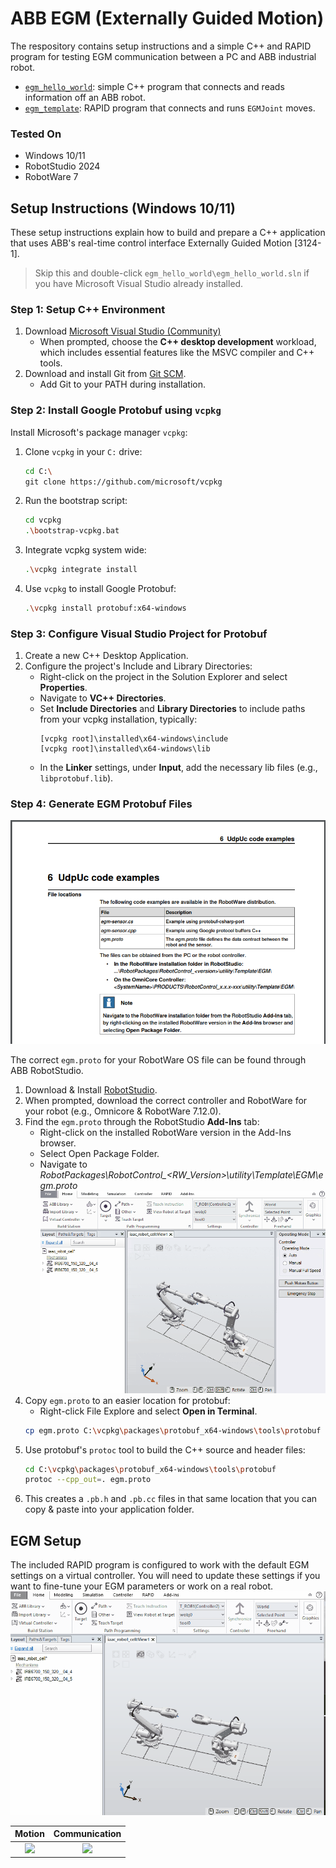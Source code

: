 # ABB EGM (Externally Guided Motion)
The respository contains setup instructions and a simple C++ and RAPID program for testing EGM communication between a PC and ABB industrial robot.
- [`egm_hello_world`](https://github.com/madelinegannon/abb_egm/tree/main/egm_hello_world): simple C++ program that connects and reads information off an ABB robot.
- [`egm_template`](https://github.com/madelinegannon/abb_egm/tree/main/egm_template): RAPID program that connects and runs `EGMJoint` moves.

### Tested On
- Windows 10/11
- RobotStudio 2024
- RobotWare 7

  
## Setup Instructions (Windows 10/11)
These setup instructions explain how to build and prepare a C++ application that uses ABB's real-time control interface Externally Guided Motion [3124-1].
> Skip this and double-click `egm_hello_world\egm_hello_world.sln` if you have Microsoft Visual Studio already installed.

### Step 1: Setup C++ Environment
1. Download [Microsoft Visual Studio (Community)](https://visualstudio.microsoft.com/downloads/)
   - When prompted, choose the **C++ desktop development** workload, which includes essential features like the MSVC compiler and C++ tools.
2. Download and install Git from [Git SCM](https://git-scm.com/download/win).
   - Add Git to your PATH during installation.

### Step 2: Install Google Protobuf using `vcpkg`
Install Microsoft's package manager `vcpkg`:
1. Clone `vcpkg` in your `C:` drive:
     ```bash
     cd C:\
     git clone https://github.com/microsoft/vcpkg
     ```
2. Run the bootstrap script:
     ```bash
     cd vcpkg
     .\bootstrap-vcpkg.bat
     ```
3. Integrate vcpkg system wide:
     ```bash
     .\vcpkg integrate install
     ```
4. Use `vcpkg` to install Google Protobuf:
     ```bash
     .\vcpkg install protobuf:x64-windows
     ```
### Step 3: Configure Visual Studio Project for Protobuf
1. Create a new C++ Desktop Application.
2. Configure the project's Include and Library Directories:
   - Right-click on the project in the Solution Explorer and select **Properties**.
   - Navigate to **VC++ Directories**.
   - Set **Include Directories** and **Library Directories** to include paths from your vcpkg installation, typically:
     ```
     [vcpkg root]\installed\x64-windows\include
     [vcpkg root]\installed\x64-windows\lib
     ```
   - In the **Linker** settings, under **Input**, add the necessary lib files (e.g., `libprotobuf.lib`).

### Step 4: Generate EGM Protobuf Files

![Reference Manual](https://github.com/madelinegannon/abb_egm_hello_world/blob/main/assets/egm_proto_file_location.png)

The correct `egm.proto` for your RobotWare OS file can be found through ABB RobotStudio.
1. Download & Install [RobotStudio](https://new.abb.com/products/robotics/robotstudio/downloads).
2. When prompted, download the correct controller and RobotWare for your robot (e.g., Omnicore & RobotWare 7.12.0).
3. Find the `egm.proto` through the RobotStudio **Add-Ins** tab:
    - Right-click on the installed RobotWare version in the Add-Ins browser.
    - Select Open Package Folder.
    - Navigate to *RobotPackages\RobotControl_<RW_Version>\utility\Template\EGM\egm.proto*
![](https://github.com/madelinegannon/abb_egm_hello_world/blob/main/assets/egm_proto_file_location.gif)   
4. Copy `egm.proto` to an easier location for protobuf:
    - Right-click File Explore and select **Open in Terminal**.
     ```bash
     cp egm.proto C:\vcpkg\packages\protobuf_x64-windows\tools\protobuf
     ```
5. Use protobuf's `protoc` tool to build the C++ source and header files:
      ```bash
      cd C:\vcpkg\packages\protobuf_x64-windows\tools\protobuf
      protoc --cpp_out=. egm.proto
      ```
6. This creates a `.pb.h` and `.pb.cc` files in that same location that you can copy & paste into your application folder.

## EGM Setup   
The included RAPID program is configured to work with the default EGM settings on a virtual controller. You will need to update these settings if you want to fine-tune your EGM parameters or work on a real robot.
![](https://github.com/madelinegannon/abb_egm_hello_world/blob/main/assets/egm_config_settings.gif)

| Motion | Communication| 
| :---------: | :------: |
| ![](https://github.com/madelinegannon/abb_egm_hello_world/blob/main/assets/egm_config_settings_motion.gif) | ![](https://github.com/madelinegannon/abb_egm_hello_world/blob/main/assets/egm_config_settings_communication.gif) |
